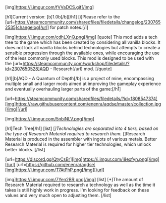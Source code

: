 [img]https://i.imgur.com/fVVaDCS.gif[/img]

[h1]Current version: [b]1.0b[/b][/h1]
[i]Please refer to the [url=https://steamcommunity.com/sharedfiles/filedetails/changelog/2307652535]changelog[/url] for patch notes.[/i]

[img]https://i.imgur.com/cdhLXnQ.png[/img]
[quote]
This mod adds a tech tree to the game which has been created by considering all vanilla blocks. It does not lock all vanilla blocks behind technologies but attempts to create a sensible progression through the available ones, while encouraging the use of the less commonly used blocks. This mod is designed to be used with the [url=https://steamcommunity.com/workshop/filedetails/?id=2307650528]AQD - Research[/url] mod.
[/quote]

[h1][b]AQD - A Quantum of Depth[/b] is a project of mine, encompassing multiple small and larger mods aimed at improving the gameplay experience and eventually overhauling larger parts of the game:[/h1]

[url=https://steamcommunity.com/sharedfiles/filedetails/?id=1808547374][img]https://raw.githubusercontent.com/enenra/aqdse/master/collection.jpg[/img][/url]


[img]https://i.imgur.com/5nbiNLV.png[/img]

[h1]Tech Tree[/h1]
[list]
[*]Technologies are separated into 4 tiers, based on the type of Research Material required to research them.
[*]Research Material is produced in the assembler with ingots of various metals. Better Research Material is required for higher tier technologies, which unlock better blocks.
[/list]


[url=https://discord.gg/QtyCsBr][img]https://i.imgur.com/l8exfyn.png[/img][/url]
[url=https://github.com/enenra/aqdse][img]https://i.imgur.com/T7AtPhP.png[/img][/url]

[img]https://i.imgur.com/7Yen2BR.png[/img]
[list]
[*]The amount of Research Material required to research a technology as well as the time it takes is still highly work in progress. I'm looking for feedback on these values and very much open to adjusting them.
[/list]